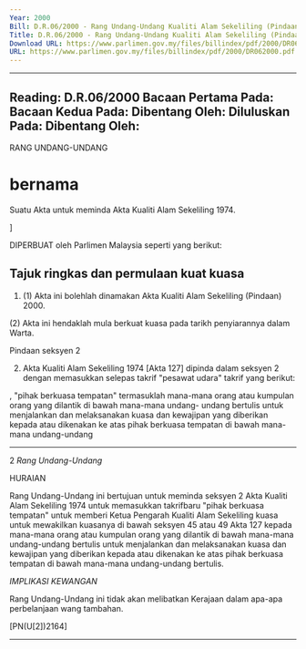 ```yaml
---
Year: 2000
Bill: D.R.06/2000 - Rang Undang-Undang Kualiti Alam Sekeliling (Pindaan) 2000 (Lulus)
Title: D.R.06/2000 - Rang Undang-Undang Kualiti Alam Sekeliling (Pindaan) 2000 (Lulus)
Download URL: https://www.parlimen.gov.my/files/billindex/pdf/2000/DR062000.pdf
URL: https://www.parlimen.gov.my/files/billindex/pdf/2000/DR062000.pdf
---
```

---
Reading:
D.R.06/2000
Bacaan Pertama Pada:
Bacaan Kedua Pada:
Dibentang Oleh:
Diluluskan Pada:
Dibentang Oleh:
---

RANG UNDANG-UNDANG

# bernama

Suatu Akta untuk meminda Akta Kualiti Alam Sekeliling 1974.

]

DIPERBUAT oleh Parlimen Malaysia seperti yang berikut:

## Tajuk ringkas dan permulaan kuat kuasa

1. (1) Akta ini bolehlah dinamakan Akta Kualiti Alam Sekeliling
(Pindaan) 2000.

(2) Akta ini hendaklah mula berkuat kuasa pada tarikh
penyiarannya dalam Warta.

Pindaan seksyen 2

2. Akta Kualiti Alam Sekeliling 1974 [Akta 127] dipinda dalam
seksyen 2 dengan memasukkan selepas takrif "pesawat udara"
takrif yang berikut:

, "pihak berkuasa tempatan" termasuklah mana-mana orang
atau kumpulan orang yang dilantik di bawah mana-mana undang-
undang bertulis untuk menjalankan dan melaksanakan kuasa
dan kewajipan yang diberikan kepada atau dikenakan ke atas
pihak berkuasa tempatan di bawah mana-mana undang-undang


-----

2 _Rang Undang-Undang_

HURAIAN

Rang Undang-Undang ini bertujuan untuk meminda seksyen 2 Akta Kualiti
Alam Sekeliling 1974 untuk memasukkan takrifbaru "pihak berkuasa tempatan"
untuk memberi Ketua Pengarah Kualiti Alam Sekeliling kuasa untuk mewakilkan
kuasanya di bawah seksyen 45 atau 49 Akta 127 kepada mana-mana orang atau
kumpulan orang yang dilantik di bawah mana-mana undang-undang bertulis
untuk menjalankan dan melaksanakan kuasa dan kewajipan yang diberikan
kepada atau dikenakan ke atas pihak berkuasa tempatan di bawah mana-mana
undang-undang bertulis.

_IMPLIKASI KEWANGAN_

Rang Undang-Undang ini tidak akan melibatkan Kerajaan dalam apa-apa
perbelanjaan wang tambahan.

[PN(U[2])2164]


-----

